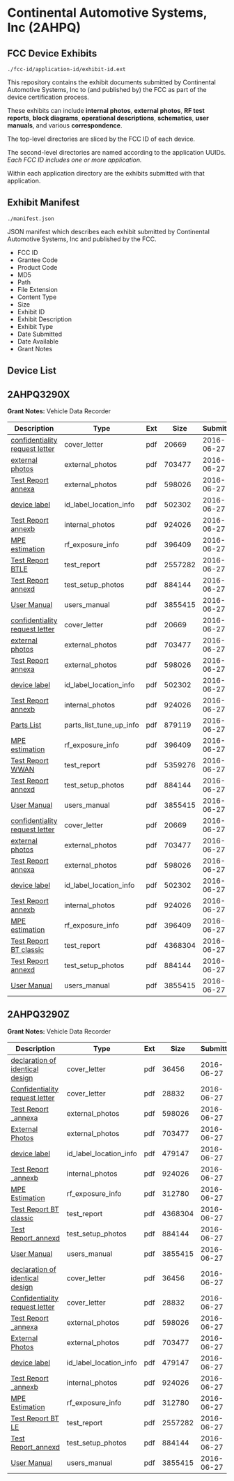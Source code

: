 # Continental Automotive Systems, Inc (2AHPQ)
## FCC Device Exhibits

```
./fcc-id/application-id/exhibit-id.ext
```

This repository contains the exhibit documents submitted by Continental Automotive Systems, Inc to (and published by) the FCC as part of the device certification process.

These exhibits can include **internal photos**, **external photos**, **RF test reports**, **block diagrams**, **operational descriptions**, **schematics**, **user manuals**, and various **correspondence**.

The top-level directories are sliced by the FCC ID of each device.

The second-level directories are named according to the application UUIDs. *Each FCC ID includes one or more application.*

Within each application directory are the exhibits submitted with that application. 

## Exhibit Manifest

```
./manifest.json
```

JSON manifest which describes each exhibit submitted by Continental Automotive Systems, Inc and published by the FCC.

- FCC ID
- Grantee Code
- Product Code
- MD5
- Path
- File Extension
- Content Type
- Size
- Exhibit ID
- Exhibit Description
- Exhibit Type
- Date Submitted
- Date Available
- Grant Notes

## Device List
## 2AHPQ3290X
**Grant Notes:** Vehicle Data Recorder

| Description | Type | Ext | Size | Submitted | Available |
| ----------- | ---- | --- | ---- | --------- | --------- |
| [confidentiality request letter](2AHPQ3290X/109422a8b8475f6f8280488dbfbd126c/3041339.pdf) | cover_letter | pdf | 20669 | 2016-06-27 | 2016-06-27 |
| [external photos](2AHPQ3290X/109422a8b8475f6f8280488dbfbd126c/3041338.pdf) | external_photos | pdf | 703477 | 2016-06-27 | 2016-06-27 |
| [Test Report annexa](2AHPQ3290X/109422a8b8475f6f8280488dbfbd126c/3041345.pdf) | external_photos | pdf | 598026 | 2016-06-27 | 2016-06-27 |
| [device label](2AHPQ3290X/109422a8b8475f6f8280488dbfbd126c/3041348.pdf) | id_label_location_info | pdf | 502302 | 2016-06-27 | 2016-06-27 |
| [Test Report annexb](2AHPQ3290X/109422a8b8475f6f8280488dbfbd126c/3041342.pdf) | internal_photos | pdf | 924026 | 2016-06-27 | 2016-06-27 |
| [MPE estimation](2AHPQ3290X/109422a8b8475f6f8280488dbfbd126c/3041341.pdf) | rf_exposure_info | pdf | 396409 | 2016-06-27 | 2016-06-27 |
| [Test Report BTLE](2AHPQ3290X/109422a8b8475f6f8280488dbfbd126c/3041344.pdf) | test_report | pdf | 2557282 | 2016-06-27 | 2016-06-27 |
| [Test Report annexd](2AHPQ3290X/109422a8b8475f6f8280488dbfbd126c/3041343.pdf) | test_setup_photos | pdf | 884144 | 2016-06-27 | 2016-06-27 |
| [User Manual](2AHPQ3290X/109422a8b8475f6f8280488dbfbd126c/3041349.pdf) | users_manual | pdf | 3855415 | 2016-06-27 | 2016-06-27 |
| [confidentiality request letter](2AHPQ3290X/62c1459cc618dc6f58631765815f023f/3041339.pdf) | cover_letter | pdf | 20669 | 2016-06-27 | 2016-06-27 |
| [external photos](2AHPQ3290X/62c1459cc618dc6f58631765815f023f/3041338.pdf) | external_photos | pdf | 703477 | 2016-06-27 | 2016-06-27 |
| [Test Report annexa](2AHPQ3290X/62c1459cc618dc6f58631765815f023f/3041345.pdf) | external_photos | pdf | 598026 | 2016-06-27 | 2016-06-27 |
| [device label](2AHPQ3290X/62c1459cc618dc6f58631765815f023f/3041348.pdf) | id_label_location_info | pdf | 502302 | 2016-06-27 | 2016-06-27 |
| [Test Report annexb](2AHPQ3290X/62c1459cc618dc6f58631765815f023f/3041342.pdf) | internal_photos | pdf | 924026 | 2016-06-27 | 2016-06-27 |
| [Parts List](2AHPQ3290X/62c1459cc618dc6f58631765815f023f/3041363.pdf) | parts_list_tune_up_info | pdf | 879119 | 2016-06-27 | 2016-06-27 |
| [MPE estimation](2AHPQ3290X/62c1459cc618dc6f58631765815f023f/3041341.pdf) | rf_exposure_info | pdf | 396409 | 2016-06-27 | 2016-06-27 |
| [Test Report WWAN](2AHPQ3290X/62c1459cc618dc6f58631765815f023f/3041368.pdf) | test_report | pdf | 5359276 | 2016-06-27 | 2016-06-27 |
| [Test Report annexd](2AHPQ3290X/62c1459cc618dc6f58631765815f023f/3041343.pdf) | test_setup_photos | pdf | 884144 | 2016-06-27 | 2016-06-27 |
| [User Manual](2AHPQ3290X/62c1459cc618dc6f58631765815f023f/3041349.pdf) | users_manual | pdf | 3855415 | 2016-06-27 | 2016-06-27 |
| [confidentiality request letter](2AHPQ3290X/bec44f47ba629078c2e7c8c81e762ea1/3041339.pdf) | cover_letter | pdf | 20669 | 2016-06-27 | 2016-06-27 |
| [external photos](2AHPQ3290X/bec44f47ba629078c2e7c8c81e762ea1/3041338.pdf) | external_photos | pdf | 703477 | 2016-06-27 | 2016-06-27 |
| [Test Report annexa](2AHPQ3290X/bec44f47ba629078c2e7c8c81e762ea1/3041345.pdf) | external_photos | pdf | 598026 | 2016-06-27 | 2016-06-27 |
| [device label](2AHPQ3290X/bec44f47ba629078c2e7c8c81e762ea1/3041348.pdf) | id_label_location_info | pdf | 502302 | 2016-06-27 | 2016-06-27 |
| [Test Report annexb](2AHPQ3290X/bec44f47ba629078c2e7c8c81e762ea1/3041342.pdf) | internal_photos | pdf | 924026 | 2016-06-27 | 2016-06-27 |
| [MPE estimation](2AHPQ3290X/bec44f47ba629078c2e7c8c81e762ea1/3041341.pdf) | rf_exposure_info | pdf | 396409 | 2016-06-27 | 2016-06-27 |
| [Test Report BT classic](2AHPQ3290X/bec44f47ba629078c2e7c8c81e762ea1/3041355.pdf) | test_report | pdf | 4368304 | 2016-06-27 | 2016-06-27 |
| [Test Report annexd](2AHPQ3290X/bec44f47ba629078c2e7c8c81e762ea1/3041343.pdf) | test_setup_photos | pdf | 884144 | 2016-06-27 | 2016-06-27 |
| [User Manual](2AHPQ3290X/bec44f47ba629078c2e7c8c81e762ea1/3041349.pdf) | users_manual | pdf | 3855415 | 2016-06-27 | 2016-06-27 |
## 2AHPQ3290Z
**Grant Notes:** Vehicle Data Recorder

| Description | Type | Ext | Size | Submitted | Available |
| ----------- | ---- | --- | ---- | --------- | --------- |
| [declaration of identical design](2AHPQ3290Z/57e89f828939eff41e38d46baad6d8e2/3041396.pdf) | cover_letter | pdf | 36456 | 2016-06-27 | 2016-06-27 |
| [Confidentiality request letter](2AHPQ3290Z/57e89f828939eff41e38d46baad6d8e2/3041402.pdf) | cover_letter | pdf | 28832 | 2016-06-27 | 2016-06-27 |
| [Test Report _annexa](2AHPQ3290Z/57e89f828939eff41e38d46baad6d8e2/3041345.pdf) | external_photos | pdf | 598026 | 2016-06-27 | 2016-06-27 |
| [External Photos](2AHPQ3290Z/57e89f828939eff41e38d46baad6d8e2/3041338.pdf) | external_photos | pdf | 703477 | 2016-06-27 | 2016-06-27 |
| [device label](2AHPQ3290Z/57e89f828939eff41e38d46baad6d8e2/3041401.pdf) | id_label_location_info | pdf | 479147 | 2016-06-27 | 2016-06-27 |
| [Test Report _annexb](2AHPQ3290Z/57e89f828939eff41e38d46baad6d8e2/3041342.pdf) | internal_photos | pdf | 924026 | 2016-06-27 | 2016-06-27 |
| [MPE Estimation](2AHPQ3290Z/57e89f828939eff41e38d46baad6d8e2/3041397.pdf) | rf_exposure_info | pdf | 312780 | 2016-06-27 | 2016-06-27 |
| [Test Report BT classic](2AHPQ3290Z/57e89f828939eff41e38d46baad6d8e2/3041355.pdf) | test_report | pdf | 4368304 | 2016-06-27 | 2016-06-27 |
| [Test Report_annexd](2AHPQ3290Z/57e89f828939eff41e38d46baad6d8e2/3041343.pdf) | test_setup_photos | pdf | 884144 | 2016-06-27 | 2016-06-27 |
| [User Manual](2AHPQ3290Z/57e89f828939eff41e38d46baad6d8e2/3041349.pdf) | users_manual | pdf | 3855415 | 2016-06-27 | 2016-06-27 |
| [declaration of identical design](2AHPQ3290Z/3ae8c02e0bcb2da0af5dd68e2f80a786/3041396.pdf) | cover_letter | pdf | 36456 | 2016-06-27 | 2016-06-27 |
| [Confidentiality request letter](2AHPQ3290Z/3ae8c02e0bcb2da0af5dd68e2f80a786/3041402.pdf) | cover_letter | pdf | 28832 | 2016-06-27 | 2016-06-27 |
| [Test Report _annexa](2AHPQ3290Z/3ae8c02e0bcb2da0af5dd68e2f80a786/3041345.pdf) | external_photos | pdf | 598026 | 2016-06-27 | 2016-06-27 |
| [External Photos](2AHPQ3290Z/3ae8c02e0bcb2da0af5dd68e2f80a786/3041338.pdf) | external_photos | pdf | 703477 | 2016-06-27 | 2016-06-27 |
| [device label](2AHPQ3290Z/3ae8c02e0bcb2da0af5dd68e2f80a786/3041401.pdf) | id_label_location_info | pdf | 479147 | 2016-06-27 | 2016-06-27 |
| [Test Report _annexb](2AHPQ3290Z/3ae8c02e0bcb2da0af5dd68e2f80a786/3041342.pdf) | internal_photos | pdf | 924026 | 2016-06-27 | 2016-06-27 |
| [MPE Estimation](2AHPQ3290Z/3ae8c02e0bcb2da0af5dd68e2f80a786/3041397.pdf) | rf_exposure_info | pdf | 312780 | 2016-06-27 | 2016-06-27 |
| [Test Report BT LE](2AHPQ3290Z/3ae8c02e0bcb2da0af5dd68e2f80a786/3041344.pdf) | test_report | pdf | 2557282 | 2016-06-27 | 2016-06-27 |
| [Test Report_annexd](2AHPQ3290Z/3ae8c02e0bcb2da0af5dd68e2f80a786/3041343.pdf) | test_setup_photos | pdf | 884144 | 2016-06-27 | 2016-06-27 |
| [User Manual](2AHPQ3290Z/3ae8c02e0bcb2da0af5dd68e2f80a786/3041349.pdf) | users_manual | pdf | 3855415 | 2016-06-27 | 2016-06-27 |
